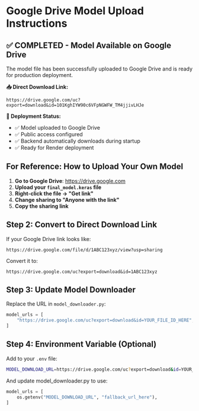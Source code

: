 # Google Drive Model Upload Instructions

## ✅ COMPLETED - Model Available on Google Drive

The model file has been successfully uploaded to Google Drive and is ready for production deployment.

**📥 Direct Download Link:**
```
https://drive.google.com/uc?export=download&id=101KghIYW90c6VFpNGWFW_TM4jjivLHJe
```

**🚀 Deployment Status:**
- ✅ Model uploaded to Google Drive
- ✅ Public access configured
- ✅ Backend automatically downloads during startup
- ✅ Ready for Render deployment

## For Reference: How to Upload Your Own Model

1. **Go to Google Drive**: https://drive.google.com
2. **Upload your `final_model.keras` file**
3. **Right-click the file → "Get link"**
4. **Change sharing to "Anyone with the link"**
5. **Copy the sharing link**

## Step 2: Convert to Direct Download Link

If your Google Drive link looks like:
```
https://drive.google.com/file/d/1ABC123xyz/view?usp=sharing
```

Convert it to:
```
https://drive.google.com/uc?export=download&id=1ABC123xyz
```

## Step 3: Update Model Downloader

Replace the URL in `model_downloader.py`:

```python
model_urls = [
    "https://drive.google.com/uc?export=download&id=YOUR_FILE_ID_HERE",
]
```

## Step 4: Environment Variable (Optional)

Add to your `.env` file:
```bash
MODEL_DOWNLOAD_URL=https://drive.google.com/uc?export=download&id=YOUR_FILE_ID_HERE
```

And update model_downloader.py to use:
```python
model_urls = [
    os.getenv("MODEL_DOWNLOAD_URL", "fallback_url_here"),
]
```